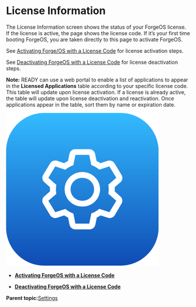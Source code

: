 # License Information

The License Information screen shows the status of your ForgeOS license. If the license is active, the page shows the license code. If it’s your first time booting ForgeOS, you are taken directly to this page to activate ForgeOS.

See [Activating Forge/OS with a License Code](add_forge_license.md) for license activation steps.

See [Deactivating ForgeOS with a License Code](deactivate_forge_license.md) for license deactivation steps.

**Note:** READY can use a web portal to enable a list of applications to appear in the **Licensed Applications** table according to your specific license code. This table will update upon license activation. If a license is already active, the table will update upon license deactivation and reactivation. Once applications appear in the table, sort them by name or expiration date.

![](../Images/Settings-App-5-x/settings_icon_5x.png)

-   **[Activating ForgeOS with a License Code](../3-Settings-App/add_forge_license.md)**  

-   **[Deactivating ForgeOS with a License Code](../3-Settings-App/deactivate_forge_license.md)**  


**Parent topic:**[Settings](../3-Settings-App/settings.md)

